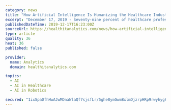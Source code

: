 ```yaml
---
category: news
title: "How Artificial Intelligence Is Humanizing the Healthcare Industry"
excerpt: "December 17, 2019 - Seventy-nine percent of healthcare professionals indicate that artificial intelligence tools have helped mitigate clinician burnout, suggesting that the technology enables providers to deliver more engaging, patient-centered care, according to a survey conducted by MIT Technology Review and GE Healthcare. As artificial ..."
publishedDateTime: 2019-12-17T16:23:00Z
sourceUrl: https://healthitanalytics.com/news/how-artificial-intelligence-is-humanizing-the-healthcare-industry
type: article
quality: 36
heat: 36
published: false

provider:
  name: Analytics
  domain: healthitanalytics.com

topics:
  - AI
  - AI in Healthcare
  - AI in Robotics

secured: "1ixSpaDfhHwAJwMDnaWlaQf7sjsfLr/5ghe8ymGwmBxlmDjzrpHRp9rwyhyg6+gtrCqeYTNmxsEcvxE8MLrcXKtJvKHlX0f2eWeZx4W1hZukK9H/iav7at/7lxos4gUyuOclfQ3G8Urb1fvskUcp53tT4IuLKRWF4y5n0AQQfPZLZC5A5gueQMb6ti9Pe04kp/Rn68Z+Fh9hUuzvvVAt5P80vNL+ucMHHm3XwhBYl13jZU3sUZViG0Dh88Nf3AMOLX3vg781KMDqYDHf/aitaA==;3/11SXXKD8FtFHeM48woSA=="
---
```


